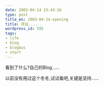 ```yaml
---
date: 2003-04-14 23:43:16
type: post
title_en: 2003-04-14-opening
title: 开业......
wordpress_id: 595
tags:
- life
- blog
- blogbus
- start
---
```


看到了什么?自己的Blog......  

以前没有用过这个冬冬,试试看吧,关键是坚持......
